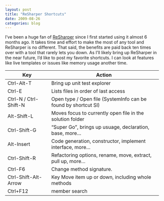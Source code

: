 ```yaml
---
layout: post
title: "ReSharper Shortcuts"
date: 2009-08-26
categories: blog
---
```


I’ve been a huge fan of [ReSharper](http://blogs.jetbrains.com/dotnet/2009/03/resharper-45-beta-released/) since I first started using it almost 6 months ago. It takes time and effort to make the most of any tool and ReSharper is no different. That said, the benefits are paid back ten times over with a tool that rarely lets you down. As I’ll likely bring up ReSharper in the near future, I’d like to post my favorite shortcuts. I can look at features like live templates or issues like memory usage another time.

Key | Action
-- | --
Ctrl-Alt-T | Bring up unit test explorer
Ctrl-E | Lists files in order of last access
Ctrl-N / Ctrl-Shift-N | Open type / Open file (SystemInfo can be found by shortcut SI)
Alt-Shift-L | Moves focus to currently open file in the solution folder
Ctrl-Shift-G | “Super Go”, brings up usuage, declaration, base, more…
Alt-Insert | Code generation, constructor, implement interface, more…
Ctrl-Shift-R | Refactoring options, rename, move, extract, pull up, more…
Ctrl-F6 | Change method signature.
Ctrl-Shift-Alt-Arrow | Key	Move item up or down, including whole methods
Ctrl+F12 | member search

